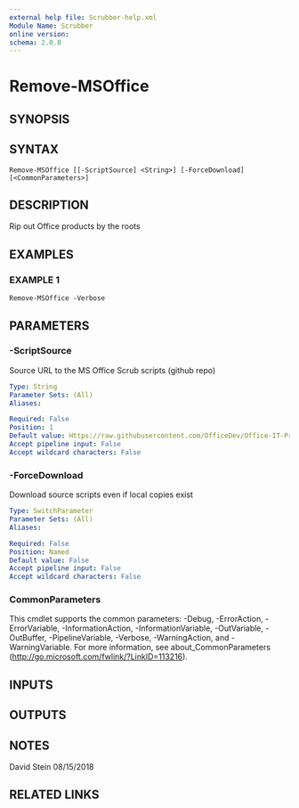 ```yaml
---
external help file: Scrubber-help.xml
Module Name: Scrubber
online version:
schema: 2.0.0
---
```


# Remove-MSOffice

## SYNOPSIS

## SYNTAX

```
Remove-MSOffice [[-ScriptSource] <String>] [-ForceDownload] [<CommonParameters>]
```

## DESCRIPTION
Rip out Office products by the roots

## EXAMPLES

### EXAMPLE 1
```
Remove-MSOffice -Verbose
```

## PARAMETERS

### -ScriptSource
Source URL to the MS Office Scrub scripts (github repo)

```yaml
Type: String
Parameter Sets: (All)
Aliases:

Required: False
Position: 1
Default value: Https://raw.githubusercontent.com/OfficeDev/Office-IT-Pro-Deployment-Scripts/master/Office-ProPlus-Deployment/Remove-PreviousOfficeInstalls
Accept pipeline input: False
Accept wildcard characters: False
```

### -ForceDownload
Download source scripts even if local copies exist

```yaml
Type: SwitchParameter
Parameter Sets: (All)
Aliases:

Required: False
Position: Named
Default value: False
Accept pipeline input: False
Accept wildcard characters: False
```

### CommonParameters
This cmdlet supports the common parameters: -Debug, -ErrorAction, -ErrorVariable, -InformationAction, -InformationVariable, -OutVariable, -OutBuffer, -PipelineVariable, -Verbose, -WarningAction, and -WarningVariable.
For more information, see about_CommonParameters (http://go.microsoft.com/fwlink/?LinkID=113216).

## INPUTS

## OUTPUTS

## NOTES
David Stein 08/15/2018

## RELATED LINKS

